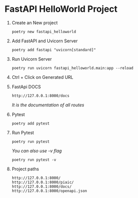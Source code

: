 # FastAPI HelloWorld Project

1.  Create an New project
    ```
    poetry new fastapi_helloworld
    ```
2.  Add FastAPI and Uvicorn Server

    ```
    poetry add fastapi "uvicorn[standard]"
    ```

3.  Run Uvicorn Server

    ```
    poetry run uvicorn fastapi_helloworld.main:app --reload
    ```

4.  Ctrl + Click on Generated URL

5.  FastApi DOCS

    ```
    http://127.0.0.1:8000/docs
    ```

    _It is the documentation of all routes_

6.  Pytest

    ```
    poetry add pytest
    ```

7.  Run Pytest

    ```
    poetry run pytest
    ```

    _You can also use -v flag_

        poetry run pytest -v

8.  Project paths
    ```
    http://127.0.0.1:8000/
    http://127.0.0.1:8000/piaic/
    http://127.0.0.1:8000/docs/
    http://127.0.0.1:8000/openapi.json
    ```
